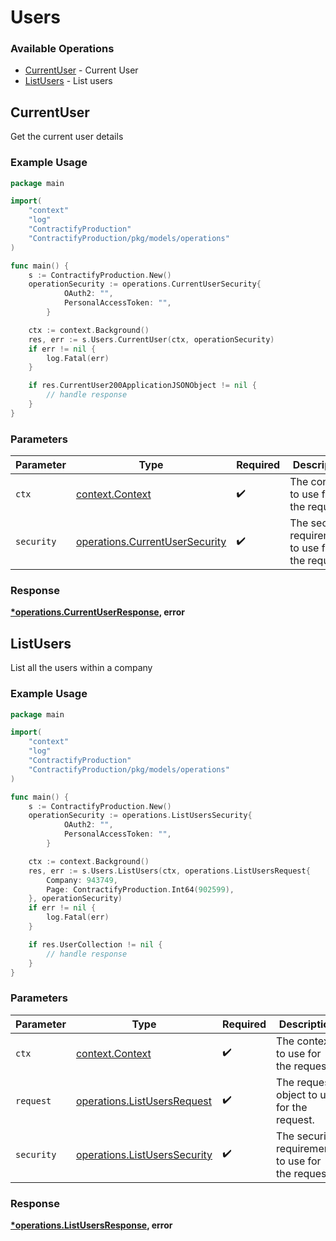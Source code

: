 # Users

### Available Operations

* [CurrentUser](#currentuser) - Current User
* [ListUsers](#listusers) - List users

## CurrentUser

Get the current user details

### Example Usage

```go
package main

import(
	"context"
	"log"
	"ContractifyProduction"
	"ContractifyProduction/pkg/models/operations"
)

func main() {
    s := ContractifyProduction.New()
    operationSecurity := operations.CurrentUserSecurity{
            OAuth2: "",
            PersonalAccessToken: "",
        }

    ctx := context.Background()
    res, err := s.Users.CurrentUser(ctx, operationSecurity)
    if err != nil {
        log.Fatal(err)
    }

    if res.CurrentUser200ApplicationJSONObject != nil {
        // handle response
    }
}
```

### Parameters

| Parameter                                                                        | Type                                                                             | Required                                                                         | Description                                                                      |
| -------------------------------------------------------------------------------- | -------------------------------------------------------------------------------- | -------------------------------------------------------------------------------- | -------------------------------------------------------------------------------- |
| `ctx`                                                                            | [context.Context](https://pkg.go.dev/context#Context)                            | :heavy_check_mark:                                                               | The context to use for the request.                                              |
| `security`                                                                       | [operations.CurrentUserSecurity](../../models/operations/currentusersecurity.md) | :heavy_check_mark:                                                               | The security requirements to use for the request.                                |


### Response

**[*operations.CurrentUserResponse](../../models/operations/currentuserresponse.md), error**


## ListUsers

List all the users within a company

### Example Usage

```go
package main

import(
	"context"
	"log"
	"ContractifyProduction"
	"ContractifyProduction/pkg/models/operations"
)

func main() {
    s := ContractifyProduction.New()
    operationSecurity := operations.ListUsersSecurity{
            OAuth2: "",
            PersonalAccessToken: "",
        }

    ctx := context.Background()
    res, err := s.Users.ListUsers(ctx, operations.ListUsersRequest{
        Company: 943749,
        Page: ContractifyProduction.Int64(902599),
    }, operationSecurity)
    if err != nil {
        log.Fatal(err)
    }

    if res.UserCollection != nil {
        // handle response
    }
}
```

### Parameters

| Parameter                                                                    | Type                                                                         | Required                                                                     | Description                                                                  |
| ---------------------------------------------------------------------------- | ---------------------------------------------------------------------------- | ---------------------------------------------------------------------------- | ---------------------------------------------------------------------------- |
| `ctx`                                                                        | [context.Context](https://pkg.go.dev/context#Context)                        | :heavy_check_mark:                                                           | The context to use for the request.                                          |
| `request`                                                                    | [operations.ListUsersRequest](../../models/operations/listusersrequest.md)   | :heavy_check_mark:                                                           | The request object to use for the request.                                   |
| `security`                                                                   | [operations.ListUsersSecurity](../../models/operations/listuserssecurity.md) | :heavy_check_mark:                                                           | The security requirements to use for the request.                            |


### Response

**[*operations.ListUsersResponse](../../models/operations/listusersresponse.md), error**

